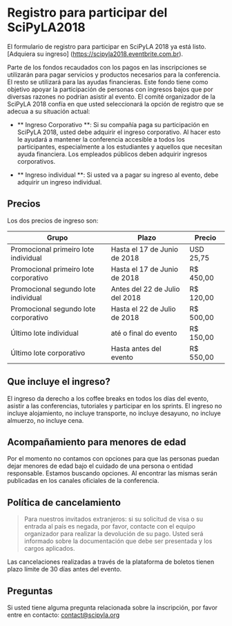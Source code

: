 
# Registro para participar del SciPyLA2018

El formulario de registro para participar en SciPyLA 2018 ya está listo. [Adquiera  su ingreso] (https://scipyla2018.eventbrite.com.br).

Parte de los fondos recaudados con los pagos en las inscripciones se utilizarán para pagar servicios y productos necesarios para la conferencia. El resto se utilizará para las ayudas financieras. Este fondo tiene como objetivo apoyar la participación de personas con ingresos bajos que por diversas razones no podrían asistir al evento. El comité organizador de la SciPyLA 2018 confía en que usted seleccionará la opción de registro que se adecua a su situación actual:

- ** Ingreso Corporativo **: Si su compañía paga su participación en SciPyLA 2018, usted debe adquirir el ingreso corporativo. Al hacer esto le ayudará a mantener la conferencia accesible a todos los participantes, especialmente a los estudiantes y aquellos que necesitan ayuda financiera. Los empleados públicos deben adquirir ingresos corporativos.

- ** Ingreso individual **: Si usted va a pagar su ingreso al evento, debe adquirir un ingreso individual.

## Precios

Los dos precios de ingreso son:

| Grupo                                  | Plazo                   | Precio     |
| ------------------------------------- | ----------------------- | --------- |
| Promocional primeiro lote individual  | Hasta el 17 de Junio de 2018 | USD 25,75  |
| Promocional primeiro lote corporativo | Hasta el 17 de Junio de 2018 | R$ 450,00 |
| Promocional segundo lote individual   | Antes del 22 de Julio del 2018 | R$ 120,00 |
| Promocional segundo lote corporativo  | Hasta el 22 de Julio de 2018 | R$ 500,00 |
| Último lote individual                | até o final do evento   | R$ 150,00 |
| Último lote corporativo               | Hasta antes del evento   | R$ 550,00 |

## Que incluye el ingreso?

El ingreso da derecho a los coffee breaks en todos los días del evento, asistir a las conferencias, tutoriales y participar en los sprints. El ingreso no incluye alojamiento, no incluye transporte, no incluye desayuno, no incluye almuerzo, no incluye cena.

## Acompañamiento para menores de edad

Por el momento no contamos con opciones para que las personas puedan dejar menores de edad bajo el cuidado de una persona o entidad responsable. Estamos buscando opciones. Al encontrar las mismas serán publicadas en los canales oficiales de la conferencia.

## Política de cancelamiento

>Para nuestros invitados extranjeros: si su solicitud de visa o su entrada al país es negada, por favor, contacte con el equipo organizador para realizar la devolución de su pago. Usted será informado sobre la documentación que debe ser presentada y los cargos aplicados.

Las cancelaciones realizadas a través de la plataforma de boletos tienen plazo límite de 30 días antes del evento.

## Preguntas

Si usted tiene  alguma pregunta relacionada sobre la inscripción, por favor entre en  contacto: [contact@scipyla.org](mailto:contact@scipyla.org)
